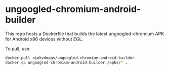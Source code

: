 # ungoogled-chromium-android-builder

This repo hosts a Dockerfile that builds the latest ungoogled-chromium APK for Android x86 devices without EGL.

To pull, use:
```bash
docker pull niekvdmaas/ungoogled-chromium-android-builder
docker cp ungoogled-chromium-android-builder:/apks/* .
```